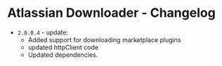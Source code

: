 # Atlassian Downloader - Changelog

* `2.0.0.4` - update:
    * Added support for downloading marketplace plugins
    * updated httpClient code
    * Updated dependencies.